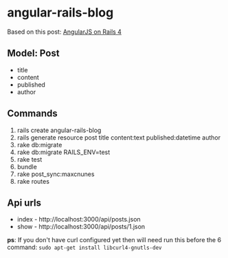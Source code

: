 angular-rails-blog
==================

Based on this post: [AngularJS on Rails 4](http://coderberry.me/blog/2013/04/22/angularjs-on-rails-4-part-1)

Model: Post
-----------
- title
- content
- published
- author

Commands
--------
1. rails create angular-rails-blog
2. rails generate resource post title content:text published:datetime author
3. rake db:migrate
4. rake db:migrate RAILS_ENV=test
5. rake test
6. bundle
7. rake post_sync:maxcnunes  
8. rake routes

Api urls
--------
- index - http://localhost:3000/api/posts.json
- show  - http://localhost:3000/api/posts/1.json





**ps**: If you don't have curl configured yet then will need run this before the 6 command: 
`sudo apt-get install libcurl4-gnutls-dev`